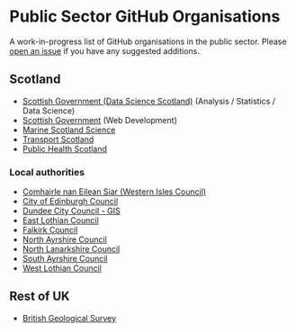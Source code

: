 # Public Sector GitHub Organisations

A work-in-progress list of GitHub organisations in the public sector. Please [open an issue](https://github.com/DataScienceScotland/welcome/issues/new) if you have any suggested additions.

## Scotland

* [Scottish Government (Data Science Scotland)](https://github.com/DataScienceScotland) (Analysis / Statistics / Data Science)
* [Scottish Government](https://github.com/scottishgovernment) (Web Development)
* [Marine Scotland Science](https://github.com/MarineScotlandScience)
* [Transport Scotland](https://github.com/TransportScotland)
* [Public Health Scotland](https://github.com/Public-Health-Scotland)

### Local authorities

* [Comhairle nan Eilean Siar (Western Isles Council)](https://github.com/cne-siar)
* [City of Edinburgh Council](https://github.com/edinburghcouncil)
* [Dundee City Council - GIS](https://github.com/DundeeCityCouncil)
* [East Lothian Council](https://github.com/ELCwebteam)
* [Falkirk Council](https://github.com/Falkirk-Council)
* [North Ayrshire Council](https://github.com/north-ayrshire-council)
* [North Lanarkshire Council](https://github.com/north-lanarkshire-council)
* [South Ayrshire Council](https://github.com/southayrshire)
* [West Lothian Council](https://github.com/westlothiancouncil)

## Rest of UK

* [British Geological Survey](https://github.com/BritishGeologicalSurvey)

